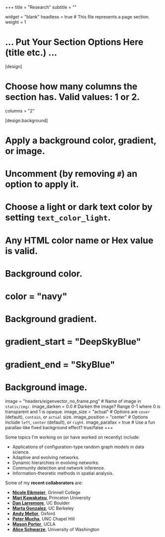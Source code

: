 +++
title = "Research"
subtitle = ""

widget = "blank"
headless = true  # This file represents a page section.
weight = 1

# ... Put Your Section Options Here (title etc.) ...

[design]
  # Choose how many columns the section has. Valid values: 1 or 2.
  columns = "2"
 
[design.background]
  # Apply a background color, gradient, or image.
  #   Uncomment (by removing `#`) an option to apply it.
  #   Choose a light or dark text color by setting `text_color_light`.
  #   Any HTML color name or Hex value is valid.

  # Background color.
  # color = "navy"
  
  # Background gradient.
  # gradient_start = "DeepSkyBlue"
  # gradient_end = "SkyBlue"
  
  # Background image.
  image = "headers/eigenvector_no_frame.png"  # Name of image in `static/img/`.
  image_darken = 0.0  # Darken the image? Range 0-1 where 0 is transparent and 1 is opaque.
  image_size = "actual"  #  Options are `cover` (default), `contain`, or `actual` size.
  image_position = "center"  # Options include `left`, `center` (default), or `right`.
  image_parallax = true  # Use a fun parallax-like fixed background effect? true/false
+++

Some topics I'm working on (or have worked on recently) include: 

- Applications of configuration-type random graph models in data science.
- Adaptive and evolving networks.
- Dynamic hierarchies in evolving networks. 
- Community detection and network inference.
- Information-theoretic methods in spatial analysis.

Some of my **recent collaborators** are: 

<!-- ## Recent Collaborators -->

- **[Nicole Eikmeier](https://eikmeier.sites.grinnell.edu/)**, Grinnell College
- **[Mari Kawakatsu](https://scholar.princeton.edu/ctarnita/people/mari-kawakatsu)**, Princeton University
- **[Dan Larremore](https://larremorelab.github.io/)**, UC Boulder
- **[Marta Gonzalez](https://ced.berkeley.edu/ced/faculty-staff/marta-gonzalez)**, UC Berkeley 
- **[Andy Mellor](https://andrewmellor.co.uk/)**, Oxford
- **[Peter Mucha](http://mucha.web.unc.edu/)**, UNC Chapel Hill
- **[Mason Porter](https://www.math.ucla.edu/~mason/)**, UCLA
- **[Alice Schwarze](https://aliceschwarze.gitlab.io/)**, University of Washington 